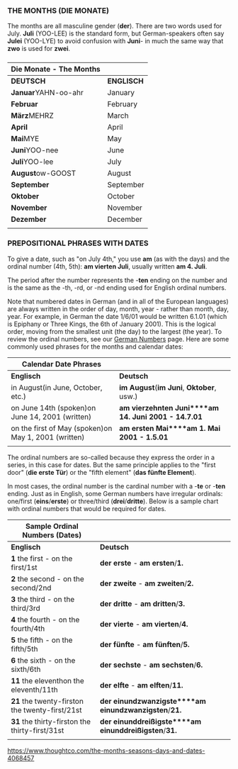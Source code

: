 ### THE MONTHS (DIE MONATE)

The months are all masculine gender (**der**). There are two words used for July. **Juli** (YOO-LEE) is the standard form, but German-speakers often say **Julei** (YOO-LYE) to avoid confusion with **Juni**- in much the same way that **zwo** is used for **zwei**.

###  

| **Die Monate** - The Months |              |
| --------------------------- | ------------ |
| **DEUTSCH**                 | **ENGLISCH** |
| **Januar**YAHN-oo-ahr       | January      |
| **Februar**                 | February     |
| **März**MEHRZ               | March        |
| **April**                   | April        |
| **Mai**MYE                  | May          |
| **Juni**YOO-nee             | June         |
| **Juli**YOO-lee             | July         |
| **August**ow-GOOST          | August       |
| **September**               | September    |
| **Oktober**                 | October      |
| **November**                | November     |
| **Dezember**                | December     |
|                             |              |



### PREPOSITIONAL PHRASES WITH DATES

To give a date, such as "on July 4th," you use **am** (as with the days) and the ordinal number (4th, 5th): **am vierten Juli**, usually written **am 4. Juli**.

The period after the number represents the -**ten** ending on the number and is the same as the -th, -rd, or -nd ending used for English ordinal numbers.

Note that numbered dates in German (and in all of the European languages) are always written in the order of day, month, year - rather than month, day, year. For example, in German the date 1/6/01 would be written 6.1.01 (which is Epiphany or Three Kings, the 6th of January 2001). This is the logical order, moving from the smallest unit (the day) to the largest (the year). To review the ordinal numbers, see our [German Numbers](https://www.thoughtco.com/counting-and-calculating-in-german-4066587) page. Here are some commonly used phrases for the months and calendar dates:

| **Calendar Date Phrases**                |                                          |
| ---------------------------------------- | ---------------------------------------- |
| **Englisch**                             | **Deutsch**                              |
| in August(in June, October, etc.)        | **im August**(**im Juni**, **Oktober**, usw.) |
| on June 14th (spoken)on June 14, 2001 (written) | **am vierzehnten Juni****am 14. Juni 2001 - 14.7.01** |
| on the first of May (spoken)on May 1, 2001 (written) | **am ersten Mai****am 1. Mai 2001 - 1.5.01** |
|                                          |                                          |

 

The ordinal numbers are so-called because they express the order in a series, in this case for dates. But the same principle applies to the "first door" (**die erste Tür**) or the "fifth element" (**das fünfte Element**).

In most cases, the ordinal number is the cardinal number with a -**te** or -**ten** ending. Just as in English, some German numbers have irregular ordinals: one/first (**eins**/**erste**) or three/third (**drei**/**dritte**). Below is a sample chart with ordinal numbers that would be required for dates. 

| **Sample Ordinal Numbers** (Dates)       |                                          |
| ---------------------------------------- | ---------------------------------------- |
| **Englisch**                             | **Deutsch**                              |
| **1** the first - on the first/1st       | **der erste** - **am ersten**/**1.**     |
| **2** the second - on the second/2nd     | **der zweite** - **am zweiten**/**2.**   |
| **3** the third - on the third/3rd       | **der dritte** - **am dritten**/**3.**   |
| **4** the fourth - on the fourth/4th     | **der vierte** - **am vierten**/**4.**   |
| **5** the fifth - on the fifth/5th       | **der fünfte** - **am fünften**/**5.**   |
| **6** the sixth - on the sixth/6th       | **der sechste** - **am sechsten**/**6.** |
| **11** the eleventhon the eleventh/11th  | **der elfte** - **am elften**/**11.**    |
| **21** the twenty-firston the twenty-first/21st | **der einundzwanzigste****am einundzwanzigsten**/**21.** |
| **31** the thirty-firston the thirty-first/31st | **der einunddreißigste****am einunddreißigsten**/**31.** |
|                                          |                                          |





https://www.thoughtco.com/the-months-seasons-days-and-dates-4068457